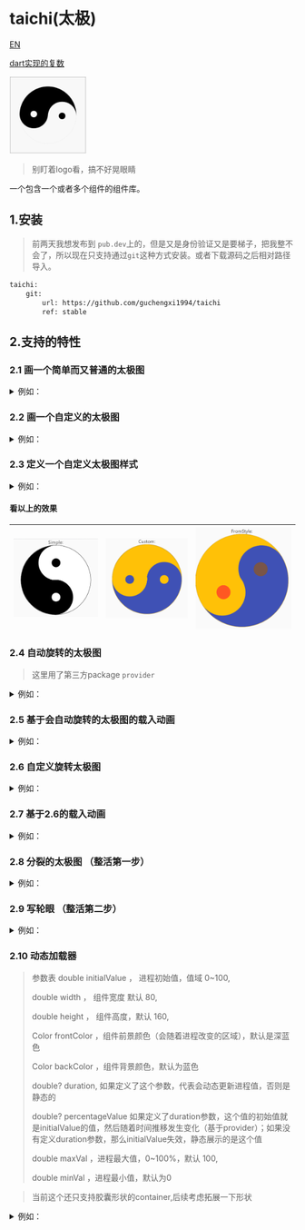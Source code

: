 # taichi(太极)

[EN](./README_en.md)

[dart实现的复数](./lib/src/complex/readme.md)

<img src="./md_images/taichi.gif" alt="taichi" style="zoom:20%;" />

> 别盯着logo看，搞不好晃眼睛

一个包含一个或者多个组件的组件库。

## 1.安装

> 前两天我想发布到 ```pub.dev```上的，但是又是身份验证又是要梯子，把我整不会了，所以现在只支持通过```git```这种方式安装。或者下载源码之后相对路径导入。

```
taichi:
    git:
        url: https://github.com/guchengxi1994/taichi
        ref: stable
```

## 2.支持的特性

### 2.1 画一个简单而又普通的太极图

<details>
  <summary>
    例如：
  </summary>

> 需要填入 ```size``` 参数.

```dart
import 'package:flutter/material.dart';
import 'package:taichi/taichi.dart';

class MainPage extends StatelessWidget {
  @override
  Widget build(BuildContext context) {
    return Scaffold(
      body: TaichiGraph.simple(size: 300),
    );
  }
}
```
</details>

### 2.2 画一个自定义的太极图

<details>
  <summary>
    例如：
  </summary>

> 参数 ```size``` 是必须的.
> 其它随意

``` dart
import 'package:flutter/material.dart';
import 'package:taichi/taichi.dart';

class MainPage extends StatelessWidget {
  @override
  Widget build(BuildContext context) {
    return Scaffold(
      body: TaichiGraph.custom(
              size: 300,
              color1: Colors.amber,
              color2: Colors.indigo,
              angle: 180,
            ),
    );
  }
}
```
</details>

### 2.3 定义一个自定义太极图样式


<details>
  <summary>
    例如：
  </summary>

```dart
import 'package:flutter/material.dart';
import 'package:taichi/taichi.dart';

class MainPage extends StatelessWidget {
  @override
  Widget build(BuildContext context) {
    TaichiGraphStyle style = TaichiGraphStyle(
      color1: Colors.amber,
      color2: Colors.indigo,
      dotFactor: 0.15,
      dotColor1: Colors.brown,
      dotColor2: Colors.deepOrange,
      size: 400,
      angle: 45,
    );

    return Scaffold(
      body: TaichiGraph.fromStyle(style),
    );
  }
}
```
</details>

#### 看以上的效果

| ![image-20220424172310394](./md_images/image-20220424172310394.png) | ![image-20220424172450290](./md_images/image-20220424172450290.png) | ![image-20220424172753461](./md_images/image-20220424172753461.png) |
| ------------------------------------------------------------------- | ------------------------------------------------------------------- | ------------------------------------------------------------------- |

### 2.4 自动旋转的太极图
> 这里用了第三方package ```provider```

<details>
  <summary>
    例如：
  </summary>

> 参数 ```size``` 是必须的.

```dart
import 'package:flutter/material.dart';
import 'package:taichi/taichi.dart';

class Page2 extends StatelessWidget {
  const Page2({Key? key}) : super(key: key);

  @override
  Widget build(BuildContext context) {
    return Scaffold(
      body: Center(
        child: TaichiAutoRotateGraph.simple(size: 100),
      ),
    );
  }
}
```

![20220424_1](./md_images/20220424_1.gif)
</details>

### 2.5 基于会自动旋转的太极图的载入动画

<details>
  <summary>
    例如：
  </summary>

```dart
import 'package:flutter/material.dart';
import 'package:taichi/taichi.dart';

class Page3 extends StatefulWidget {
  const Page3({Key? key}) : super(key: key);

  @override
  State<Page3> createState() => _Page3State();
}

class _Page3State extends State<Page3> {
  bool isLoading = false;

  @override
  Widget build(BuildContext context) {
    return TaichiOverlay.simple(
        isLoading,
        Scaffold(
          appBar: AppBar(
              leading: IconButton(
            icon: const Icon(Icons.arrow_left),
            onPressed: () {
              Navigator.of(context).pop();
            },
          )),
          body: SizedBox(
            height: 100,
            width: 200,
            child: ElevatedButton(
              onPressed: () {
                setState(() {
                  isLoading = !isLoading;
                });
                Future.delayed(const Duration(milliseconds: 2000))
                    .then((value) {
                  setState(() {
                    isLoading = !isLoading;
                  });
                });
              },
              child: const Text("change state"),
            ),
          ),
        ));
  }
}
```

![20220424_2](./md_images/20220424_2.gif)
</details>

### 2.6 自定义旋转太极图

<details>
  <summary>
    例如：
  </summary>
</details>

### 2.7 基于2.6的载入动画

<details>
  <summary>
    例如：
  </summary>
</details>

### 2.8 分裂的太极图 （整活第一步）

<details>
  <summary>
    例如：
  </summary>

  ``` dart
import 'package:flutter/material.dart';
import 'package:taichi/taichi.dart';

class Page4 extends StatelessWidget {
  const Page4({Key? key}) : super(key: key);

  @override
  Widget build(BuildContext context) {
    return Scaffold(
      body: Center(
        child:
            TaichiGraph.splited(color: Colors.blue, size: 500, gradient: true),
      ),
    );
  }
}
  ```
![image](./md_images/0427-1.png)

</details>

### 2.9 写轮眼 （整活第二步）
<details>
  <summary>
    例如：
  </summary>
  
  ``` dart
import 'package:flutter/material.dart';
import 'package:taichi/taichi.dart';

class Page5 extends StatelessWidget {
  const Page5({Key? key}) : super(key: key);

  @override
  Widget build(BuildContext context) {
    return Scaffold(
      body: Center(
        child: Container(
          color: Colors.white,
          child: TaichiGraph.uchiha(size: 100),
        ),
      ),
    );
  }
}
  ```
![image](./md_images/0427-2.png)

</details>

### 2.10 动态加载器

> 参数表
> double initialValue ， 进程初始值，值域 0~100,
>
> double width ， 组件宽度 默认 80,
>
> double height ， 组件高度，默认 160,
>
> Color frontColor ，组件前景颜色（会随着进程改变的区域），默认是深蓝色 
>
> Color backColor ，组件背景颜色，默认为蓝色 
>
> double? duration, 如果定义了这个参数，代表会动态更新进程值，否则是静态的
>
> double? percentageValue 如果定义了duration参数，这个值的初始值就是initialValue的值，然后随着时间推移发生变化（基于provider）；如果没有定义duration参数，那么initialValue失效，静态展示的是这个值
>
> double maxVal ，进程最大值，0~100%，默认 100,
>
> double minVal ，进程最小值，默认为0

> 当前这个还只支持胶囊形状的container,后续考虑拓展一下形状

<details>
  <summary>
    例如：
  </summary>
  



``` dart
import 'package:flutter/material.dart';
import 'package:taichi/taichi.dart';

class Page6 extends StatelessWidget {
  const Page6({Key? key}) : super(key: key);

  @override
  Widget build(BuildContext context) {
    return Scaffold(
      appBar: AppBar(
          leading: IconButton(
        icon: const Icon(Icons.arrow_left),
        onPressed: () {
          Navigator.of(context).pop();
        },
      )),
      body: Column(
        mainAxisAlignment: MainAxisAlignment.center,
        children: [
          Center(
            child: ProcessLoader.customWaveLoader(
                percentageValue: 30,
                maxVal: 80,
                backColor: const Color.fromARGB(255, 200, 43, 43),
                frontColor: const Color.fromARGB(255, 7, 255, 156)),
          ),
          const SizedBox(
            height: 50,
          ),
          Center(
            child: ProcessLoader.customWaveLoader(
                percentageValue: 30,
                duration: 2,
                maxVal: 80,
                backColor: Colors.white,
                frontColor: Colors.amber),
          ),
          const SizedBox(
            height: 50,
          ),
          Center(
            child: ProcessLoader.customWaveLoader(
                percentageValue: 30,
                duration: 5,
                maxVal: 100,
                backColor: const Color.fromARGB(255, 255, 255, 255),
                frontColor: const Color.fromARGB(255, 38, 68, 138)),
          ),
        ],
      ),
    );
  }
}
```

![image](./md_images/20220427_01.gif)

</details>

